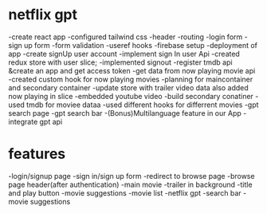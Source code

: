 # netflix gpt

-create react app
-configured tailwind css
-header
-routing
-login form
-sign up form
-form validation
-useref hooks
-firebase setup
-deployment of app
-create signUp user account
-implement sign In user Api
-created redux store with user slice;
-implemented signout
-register tmdb api &create an app and get access token
-get data from now playing movie api
-created custom hook for now playing movies
-planning for maincontainer and secondary container
-update store with trailer video data also added now playing in slice
-embedded youtube video
-build secondary conatiner
-used tmdb for moviee dataa
-used different hooks for differrent movies
-gpt search page
-gpt search bar
-(Bonus)Multilanguage feature in our App
-integrate gpt api

# features

-login/signup page
-sign in/sign up form
-redirect to browse page
-browse page header(after authentication)
-main movie
-trailer in background
-title and play button
-movie suggestions
-movie list
-netflix gpt
-search bar
-movie suggestions
